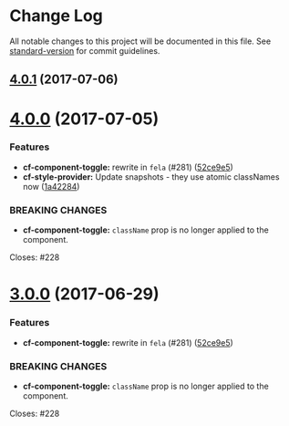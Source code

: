 # Change Log

All notable changes to this project will be documented in this file.
See [standard-version](https://github.com/conventional-changelog/standard-version) for commit guidelines.

<a name="4.0.1"></a>
## [4.0.1](https://github.com/koddsson/cf-ui/compare/cf-component-toggle@4.0.0...cf-component-toggle@4.0.1) (2017-07-06)




<a name="4.0.0"></a>
# [4.0.0](https://github.com/cloudflare/cf-ui/compare/cf-component-toggle@2.2.1...cf-component-toggle@4.0.0) (2017-07-05)


### Features

* **cf-component-toggle:** rewrite in `fela` (#281) ([52ce9e5](https://github.com/cloudflare/cf-ui/commit/52ce9e5))
* **cf-style-provider:** Update snapshots - they use atomic classNames now ([1a42284](https://github.com/cloudflare/cf-ui/commit/1a42284))


### BREAKING CHANGES

* **cf-component-toggle:** `className` prop is no longer applied to the component.

Closes: #228




<a name="3.0.0"></a>
# [3.0.0](https://github.com/koddsson/cf-ui/compare/cf-component-toggle@2.2.1...cf-component-toggle@3.0.0) (2017-06-29)


### Features

* **cf-component-toggle:** rewrite in `fela` (#281) ([52ce9e5](https://github.com/koddsson/cf-ui/commit/52ce9e5))


### BREAKING CHANGES

* **cf-component-toggle:** `className` prop is no longer applied to the component.

Closes: #228
